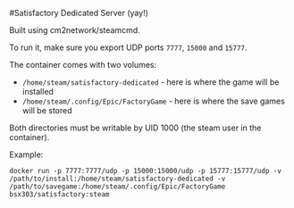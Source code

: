 #Satisfactory Dedicated Server (yay!)

Built using cm2network/steamcmd.

To run it, make sure you export UDP ports `7777`, `15000` and `15777`.

The container comes with two volumes:
 - `/home/steam/satisfactory-dedicated` - here is where the game will be installed
 - `/home/steam/.config/Epic/FactoryGame` - here is where the save games will be stored

Both directories must be writable by UID 1000 (the steam user in the container).

 Example:
 ```
 docker run -p 7777:7777/udp -p 15000:15000/udp -p 15777:15777/udp -v /path/to/install:/home/steam/satisfactory-dedicated -v /path/to/savegame:/home/steam/.config/Epic/FactoryGame bsx303/satisfactory:steam
 ```
